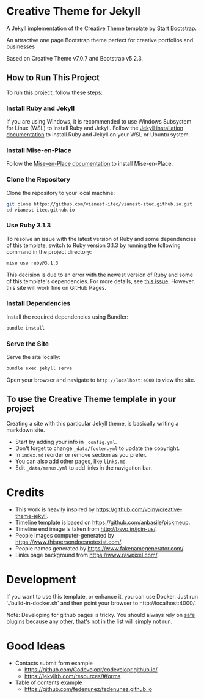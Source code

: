 # Creative Theme for Jekyll

A Jekyll implementation of the [Creative Theme](https://startbootstrap.com/theme/creative/) template by [Start Bootstrap](https://startbootstrap.com).

An attractive one page Bootstrap theme perfect for creative portfolios and businesses

Based on Creative Theme v7.0.7 and Bootstrap v5.2.3.

## How to Run This Project

To run this project, follow these steps:

### Install Ruby and Jekyll

If you are using Windows, it is recommended to use Windows Subsystem for Linux (WSL) to install Ruby and Jekyll. Follow the [Jekyll installation documentation](https://jekyllrb.com/docs/installation/ubuntu/) to install Ruby and Jekyll on your WSL or Ubuntu system.

### Install Mise-en-Place

Follow the [Mise-en-Place documentation](https://mise.jdx.dev/getting-started.html) to install Mise-en-Place.

### Clone the Repository

Clone the repository to your local machine:

```sh
git clone https://github.com/vianest-itec/vianest-itec.github.io.git
cd vianest-itec.github.io
```

### Use Ruby 3.1.3

To resolve an issue with the latest version of Ruby and some dependencies of this template, switch to Ruby version 3.1.3 by running the following command in the project directory:

```sh
mise use ruby@3.1.3
```

This decision is due to an error with the newest version of Ruby and some of this template's dependencies. For more details, see [this issue](https://github.com/jekyll/jekyll/issues/9233). However, this site will work fine on GitHub Pages.

### Install Dependencies

Install the required dependencies using Bundler:

```sh
bundle install
```

### Serve the Site

Serve the site locally:

```sh
bundle exec jekyll serve
```

Open your browser and navigate to `http://localhost:4000` to view the site.

## To use the Creative Theme template in your project

Creating a site with this particular Jekyll theme, is basically writing a markdown site.

- Start by adding your info in `_config.yml`.
- Don't forget to change `_data/footer.yml` to update the copyright.
- In `index.md` reorder or remove section as you prefer.
- You can also add other pages, like `links.md`.
- Edit `_data/menus.yml` to add links in the navigation bar.

# Credits
* This work is heavily inspired by https://github.com/volny/creative-theme-jekyll.
* Timeline template is based on https://github.com/anbasile/pickmeup.
* Timeline end image is taken from http://bsvp.in/join-us/.
* People Images computer-generated by https://www.thispersondoesnotexist.com/.
* People names generated by https://www.fakenamegenerator.com/.
* Links page background from https://www.rawpixel.com/.

# Development
If you want to use this template, or enhance it, you can use Docker.
Just run './build-in-docker.sh' and then point your browser to http://localhost:4000/.

Note: Developing for github pages is tricky. You should always rely on
[safe plugins](https://pages.github.com/versions/) because any other, that's not
in the list will simply not run.

# Good Ideas
* Contacts submit form example
  * https://github.com/Codevelopr/codevelopr.github.io/
  * https://jekyllrb.com/resources/#forms
* Table of contents example
  * https://github.com/fedenunez/fedenunez.github.io
